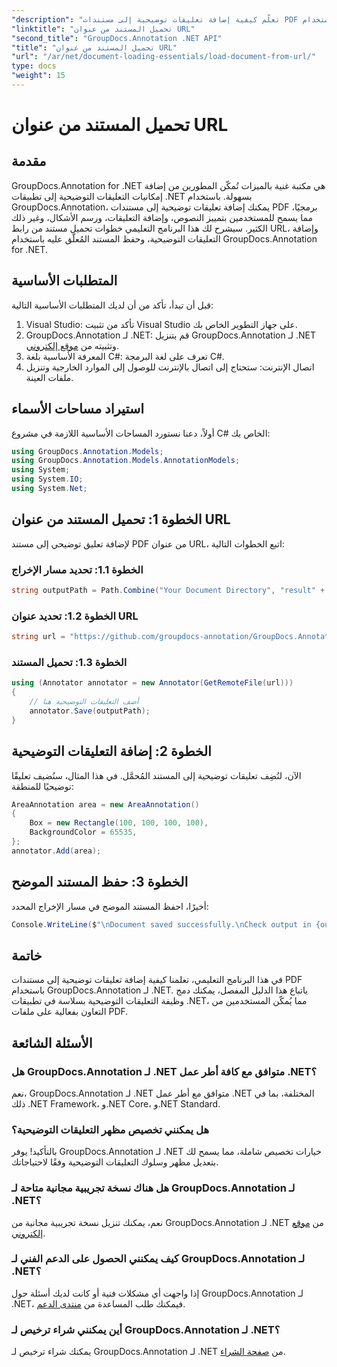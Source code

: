 ```yaml
---
"description": "تعلّم كيفية إضافة تعليقات توضيحية إلى مستندات PDF برمجيًا باستخدام GroupDocs.Annotation لـ .NET. دليل خطوة بخطوة مع أمثلة برمجية."
"linktitle": "تحميل المستند من عنوان URL"
"second_title": "GroupDocs.Annotation .NET API"
"title": "تحميل المستند من عنوان URL"
"url": "/ar/net/document-loading-essentials/load-document-from-url/"
type: docs
"weight": 15
---
```


# تحميل المستند من عنوان URL

## مقدمة
GroupDocs.Annotation for .NET هي مكتبة غنية بالميزات تُمكّن المطورين من إضافة إمكانيات التعليقات التوضيحية إلى تطبيقات .NET بسهولة. باستخدام GroupDocs.Annotation، يمكنك إضافة تعليقات توضيحية إلى مستندات PDF برمجيًا، مما يسمح للمستخدمين بتمييز النصوص، وإضافة التعليقات، ورسم الأشكال، وغير ذلك الكثير. سيشرح لك هذا البرنامج التعليمي خطوات تحميل مستند من رابط URL، وإضافة التعليقات التوضيحية، وحفظ المستند المُعلّق عليه باستخدام GroupDocs.Annotation for .NET.
## المتطلبات الأساسية
قبل أن تبدأ، تأكد من أن لديك المتطلبات الأساسية التالية:
1. Visual Studio: تأكد من تثبيت Visual Studio على جهاز التطوير الخاص بك.
2. GroupDocs.Annotation لـ .NET: قم بتنزيل GroupDocs.Annotation لـ .NET وتثبيته من [موقع إلكتروني](https://releases.groupdocs.com/annotation/net/).
3. المعرفة الأساسية بلغة C#: تعرف على لغة البرمجة C#.
4. اتصال الإنترنت: ستحتاج إلى اتصال بالإنترنت للوصول إلى الموارد الخارجية وتنزيل ملفات العينة.

## استيراد مساحات الأسماء
أولاً، دعنا نستورد المساحات الأساسية اللازمة في مشروع C# الخاص بك:
```csharp
using GroupDocs.Annotation.Models;
using GroupDocs.Annotation.Models.AnnotationModels;
using System;
using System.IO;
using System.Net;
```
## الخطوة 1: تحميل المستند من عنوان URL
لإضافة تعليق توضيحي إلى مستند PDF من عنوان URL، اتبع الخطوات التالية:
### الخطوة 1.1: تحديد مسار الإخراج
```csharp
string outputPath = Path.Combine("Your Document Directory", "result" + Path.GetExtension("input.pdf"));
```
### الخطوة 1.2: تحديد عنوان URL
```csharp
string url = "https://github.com/groupdocs-annotation/GroupDocs.Annotation-for-.NET/blob/master/Examples/Resources/SampleFiles/input.pdf?raw=true";
```
### الخطوة 1.3: تحميل المستند
```csharp
using (Annotator annotator = new Annotator(GetRemoteFile(url)))
{
    // أضف التعليقات التوضيحية هنا
    annotator.Save(outputPath);
}
```
## الخطوة 2: إضافة التعليقات التوضيحية
الآن، لنُضِف تعليقات توضيحية إلى المستند المُحمَّل. في هذا المثال، سنُضيف تعليقًا توضيحيًا للمنطقة:
```csharp
AreaAnnotation area = new AreaAnnotation()
{
    Box = new Rectangle(100, 100, 100, 100),
    BackgroundColor = 65535,
};
annotator.Add(area);
```
## الخطوة 3: حفظ المستند الموضح
أخيرًا، احفظ المستند الموضح في مسار الإخراج المحدد:
```csharp
Console.WriteLine($"\nDocument saved successfully.\nCheck output in {outputPath}.");
```

## خاتمة
في هذا البرنامج التعليمي، تعلمنا كيفية إضافة تعليقات توضيحية إلى مستندات PDF باستخدام GroupDocs.Annotation لـ .NET. باتباع هذا الدليل المفصل، يمكنك دمج وظيفة التعليقات التوضيحية بسلاسة في تطبيقات .NET، مما يُمكّن المستخدمين من التعاون بفعالية على ملفات PDF.

## الأسئلة الشائعة
### هل GroupDocs.Annotation لـ .NET متوافق مع كافة أطر عمل .NET؟
نعم، GroupDocs.Annotation لـ .NET متوافق مع أطر عمل .NET المختلفة، بما في ذلك .NET Framework، و.NET Core، و.NET Standard.
### هل يمكنني تخصيص مظهر التعليقات التوضيحية؟
بالتأكيد! يوفر GroupDocs.Annotation لـ .NET خيارات تخصيص شاملة، مما يسمح لك بتعديل مظهر وسلوك التعليقات التوضيحية وفقًا لاحتياجاتك.
### هل هناك نسخة تجريبية مجانية متاحة لـ GroupDocs.Annotation لـ .NET؟
نعم، يمكنك تنزيل نسخة تجريبية مجانية من GroupDocs.Annotation لـ .NET من [موقع إلكتروني](https://releases.groupdocs.com/).
### كيف يمكنني الحصول على الدعم الفني لـ GroupDocs.Annotation لـ .NET؟
إذا واجهت أي مشكلات فنية أو كانت لديك أسئلة حول GroupDocs.Annotation لـ .NET، فيمكنك طلب المساعدة من [منتدى الدعم](https://forum.groupdocs.com/c/annotation/10).
### أين يمكنني شراء ترخيص لـ GroupDocs.Annotation لـ .NET؟
يمكنك شراء ترخيص لـ GroupDocs.Annotation لـ .NET من [صفحة الشراء](https://purchase.groupdocs.com/buy).